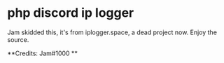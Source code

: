 # php discord ip logger
Jam skidded this, it's from iplogger.space, a dead project now. Enjoy the source.

**Credits: Jam#1000 **
